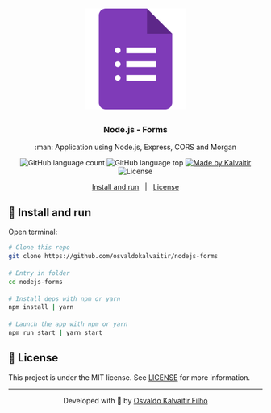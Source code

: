 <h1 align="center">
    <img src="/.github/assets/logo.png"
    width="200px"
    alt="Logo" />
</h1>

<h3 align="center">
  Node.js - Forms
</h3>

<p align="center">
  :man: Application using Node.js, Express, CORS and Morgan
</p>

<p align="center">
  <img alt="GitHub language count" src="https://img.shields.io/github/languages/count/osvaldokalvaitir/nodejs-forms.svg?color=00A83A">

  <img alt="GitHub language top" src="https://img.shields.io/github/languages/top/osvaldokalvaitir/nodejs-forms.svg?color=00A83A">

  <a href="https://kalvaitir.com/">
    <img alt="Made by Kalvaitir" src="https://img.shields.io/badge/made%20by-Kalvaitir-00A83A">
  </a>

  <img alt="License" src="https://img.shields.io/badge/license-MIT-00A83A">
</p>

<p align="center">
  <a href="#wrench-install-and-run">Install and run</a>&nbsp;&nbsp;&nbsp;|&nbsp;&nbsp;&nbsp;<a href="#memo-license">License</a>
</p>

## :wrench: Install and run

Open terminal:

```sh
# Clone this repo
git clone https://github.com/osvaldokalvaitir/nodejs-forms

# Entry in folder
cd nodejs-forms

# Install deps with npm or yarn
npm install | yarn

# Launch the app with npm or yarn
npm run start | yarn start
```

## :memo: License

This project is under the MIT license. See [LICENSE](/LICENSE) for more information.

---

<p align="center">
Developed with 💚 by <a href="https://www.linkedin.com/in/osvaldokalvaitir">Osvaldo Kalvaitir Filho</a>
</p>
